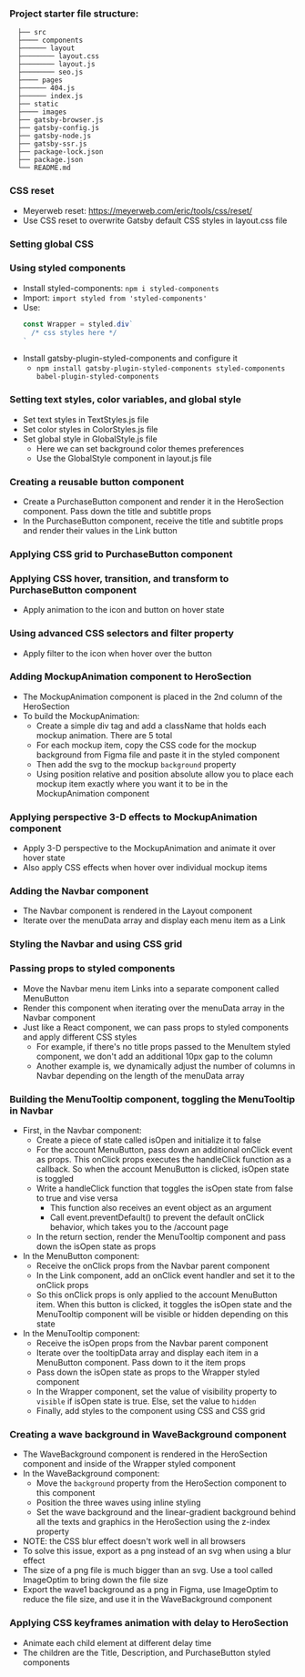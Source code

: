 ### Project starter file structure:
```
  ├── src
  ├──── components
  ├────── layout
  ├──────── layout.css
  ├──────── layout.js
  ├──────── seo.js
  ├──── pages
  ├────── 404.js
  ├────── index.js
  ├── static
  ├──── images
  ├── gatsby-browser.js
  ├── gatsby-config.js
  ├── gatsby-node.js
  ├── gatsby-ssr.js
  ├── package-lock.json
  ├── package.json
  └── README.md
```

### CSS reset
- Meyerweb reset: https://meyerweb.com/eric/tools/css/reset/
- Use CSS reset to overwrite Gatsby default CSS styles in layout.css file

### Setting global CSS

### Using styled components
- Install styled-components: `npm i styled-components`
- Import: `import styled from 'styled-components'`
- Use:
  ``` js
  const Wrapper = styled.div`
    /* css styles here */
  `
  ```
- Install gatsby-plugin-styled-components and configure it
  - `npm install gatsby-plugin-styled-components styled-components babel-plugin-styled-components`

### Setting text styles, color variables, and global style
- Set text styles in TextStyles.js file
- Set color styles in ColorStyles.js file
- Set global style in GlobalStyle.js file
  - Here we can set background color themes preferences
  - Use the GlobalStyle component in layout.js file

### Creating a reusable button component
- Create a PurchaseButton component and render it in the HeroSection component. Pass down the title and subtitle props
- In the PurchaseButton component, receive the title and subtitle props and render their values in the Link button

### Applying CSS grid to PurchaseButton component

### Applying CSS hover, transition, and transform to PurchaseButton component
- Apply animation to the icon and button on hover state

### Using advanced CSS selectors and filter property
- Apply filter to the icon when hover over the button

### Adding MockupAnimation component to HeroSection
- The MockupAnimation component is placed in the 2nd column of the HeroSection
- To build the MockupAnimation:
  - Create a simple div tag and add a className that holds each mockup animation. There are 5 total
  - For each mockup item, copy the CSS code for the mockup background from Figma file and paste it in the styled component
  - Then add the svg to the mockup `background` property
  - Using position relative and position absolute allow you to place each mockup item exactly where you want it to be in the MockupAnimation component

### Applying perspective 3-D effects to MockupAnimation component
- Apply 3-D perspective to the MockupAnimation and animate it over hover state
- Also apply CSS effects when hover over individual mockup items

### Adding the Navbar component
- The Navbar component is rendered in the Layout component
- Iterate over the menuData array and display each menu item as a Link

### Styling the Navbar and using CSS grid

### Passing props to styled components
- Move the Navbar menu item Links into a separate component called MenuButton
- Render this component when iterating over the menuData array in the Navbar component
- Just like a React component, we can pass props to styled components and apply different CSS styles
  - For example, if there's no title props passed to the MenuItem styled component, we don't add an additional 10px gap to the column
  - Another example is, we dynamically adjust the number of columns in Navbar depending on the length of the menuData array

### Building the MenuTooltip component, toggling the MenuTooltip in Navbar
- First, in the Navbar component:
  - Create a piece of state called isOpen and initialize it to false
  - For the account MenuButton, pass down an additional onClick event as props. This onClick props executes the handleClick function as a callback. So when the account MenuButton is clicked, isOpen state is toggled
  - Write a handleClick function that toggles the isOpen state from false to true and vise versa
    - This function also receives an event object as an argument
    - Call event.preventDefault() to prevent the default onClick behavior, which takes you to the /account page
  - In the return section, render the MenuTooltip component and pass down the isOpen state as props
- In the MenuButton component:
  - Receive the onClick props from the Navbar parent component
  - In the Link component, add an onClick event handler and set it to the onClick props
  - So this onClick props is only applied to the account MenuButton item. When this button is clicked, it toggles the isOpen state and the MenuTooltip component will be visible or hidden depending on this state
- In the MenuTooltip component:
  - Receive the isOpen props from the Navbar parent component
  - Iterate over the tooltipData array and display each item in a MenuButton component. Pass down to it the item props
  - Pass down the isOpen state as props to the Wrapper styled component
  - In the Wrapper component, set the value of visibility property to `visible` if isOpen state is true. Else, set the value to `hidden`
  - Finally, add styles to the component using CSS and CSS grid

### Creating a wave background in WaveBackground component
- The WaveBackground component is rendered in the HeroSection component and inside of the Wrapper styled component
- In the WaveBackground component:
  - Move the `background` property from the HeroSection component to this component
  - Position the three waves using inline styling
  - Set the wave background and the linear-gradient background behind all the texts and graphics in the HeroSection using the z-index property
- NOTE: the CSS blur effect doesn't work well in all browsers
- To solve this issue, export as a png instead of an svg when using a blur effect
- The size of a png file is much bigger than an svg. Use a tool called ImageOptim to bring down the file size
- Export the wave1 background as a png in Figma, use ImageOptim to reduce the file size, and use it in the WaveBackground component

### Applying CSS keyframes animation with delay to HeroSection
- Animate each child element at different delay time
- The children are the Title, Description, and PurchaseButton styled components